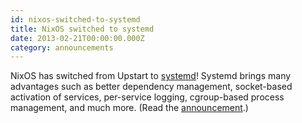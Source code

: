 ```yaml
---
id: nixos-switched-to-systemd
title: NixOS switched to systemd 
date: 2013-02-21T00:00:00.000Z
category: announcements
---
```

NixOS has switched from Upstart to [systemd](https://www.freedesktop.org/wiki/Software/systemd)! Systemd brings many advantages such as better dependency management, socket-based activation of services, per-service logging, cgroup-based process management, and much more. (Read the [announcement](https://web.archive.org/web/20200423143059/https://releases.nixos.org/nix-dev/2013-January/010482.html).)

